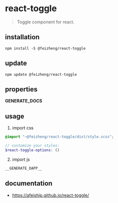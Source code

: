 # react-toggle
> Toggle component for react.

## installation
```shell
npm install -S @feizheng/react-toggle
```

## update
```shell
npm update @feizheng/react-toggle
```

## properties
__GENERATE_DOCS__

## usage
1. import css
  ```scss
  @import "~@feizheng/react-toggle/dist/style.scss";

  // customize your styles:
  $react-toggle-options: ()
  ```
2. import js
  ```js
__GENERATE_DAPP__
  ```

## documentation
- https://afeiship.github.io/react-toggle/
